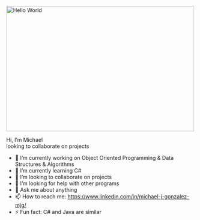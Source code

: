 <div>
<!DOCTYPE html>
 <html>
 <body>
<img src="https://miro.medium.com/max/1400/1*U-R58ahr5dtAvtSLGK2wXg.png" alt ="Hello World" width="500" height ="333"> </img> 
 </div>
 </body>
 </html>
<div> 
 <p> Hi, I’m Michael <br>
 looking to collaborate on projects <br>
 </p> 
</div>
<!--MichaelJGonzalez/MichaelJGonzalez** is a ✨ _special_ ✨ repository because its `README.md` (this file) appears on your GitHub profile.//-->
<!--Here are some ideas to get you started:-->

- 🔭 I’m currently working on Object Oriented Programming & Data Structures & Algorithms
- 🌱 I’m currently learning C#
- 👯 I’m looking to collaborate on projects
- 🤔 I’m looking for help with other programs
- 💬 Ask me about anything
- 📫 How to reach me: https://www.linkedin.com/in/michael-j-gonzalez-mjg/
- ⚡ Fun fact: C# and Java are similar

